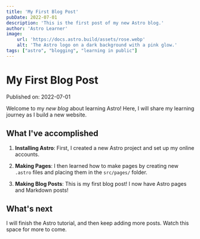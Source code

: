 ```yaml
---
title: 'My First Blog Post'
pubDate: 2022-07-01
description: 'This is the first post of my new Astro blog.'
author: 'Astro Learner'
image:
    url: 'https://docs.astro.build/assets/rose.webp'
    alt: 'The Astro logo on a dark background with a pink glow.'
tags: ["astro", "blogging", "learning in public"]
---
```

# My First Blog Post


Published on: 2022-07-01


Welcome to my _new blog_ about learning Astro! Here, I will share my learning journey as I build a new website.


## What I've accomplished


1. **Installing Astro**: First, I created a new Astro project and set up my online accounts.


2. **Making Pages**: I then learned how to make pages by creating new `.astro` files and placing them in the `src/pages/` folder.


3. **Making Blog Posts**: This is my first blog post! I now have Astro pages and Markdown posts!


## What's next


I will finish the Astro tutorial, and then keep adding more posts. Watch this space for more to come.